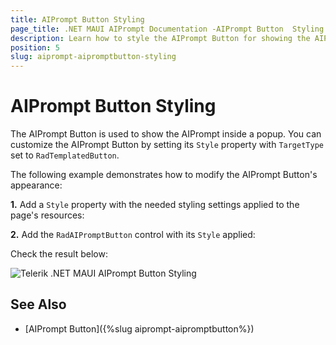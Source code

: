 ```yaml
---
title: AIPrompt Button Styling
page_title: .NET MAUI AIPrompt Documentation -AIPrompt Button  Styling
description: Learn how to style the AIPrompt Button for showing the AIPrompt inside a popup in the Telerik .NET MAUI AIPrompt control.
position: 5
slug: aiprompt-aipromptbutton-styling
---
```


# AIPrompt Button Styling

The AIPrompt Button is used to show the AIPrompt inside a popup. You can customize the AIPrompt Button by setting its `Style` property with `TargetType` set to `RadTemplatedButton`.

The following example demonstrates how to modify the AIPrompt Button's appearance:

**1.** Add a `Style` property with the needed styling settings applied to the page's resources:

<snippet id='aiprompt-airpromtbutton-style'/>

**2.** Add the `RadAIPromptButton` control with its `Style` applied:

<snippet id='aiprompt-airpromtbutton-xaml'/>

Check the result below:

![Telerik .NET MAUI AIPrompt Button Styling](images/aiprompt-aipromptbutton-styling.png)

## See Also

- [AIPrompt Button]({%slug aiprompt-aipromptbutton%})
